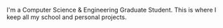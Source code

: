 I'm a Computer Science & Engineering Graduate Student.
This is where I keep all my school and personal projects.
